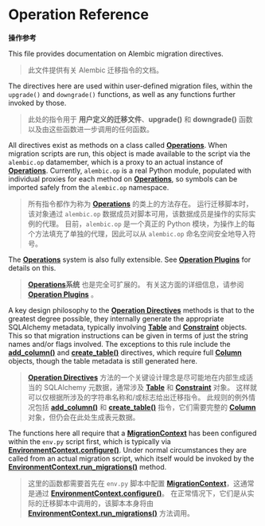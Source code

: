 # Operation Reference

**操作参考**

[Operations]: ../zh/06_01_operations.md
[Operation Plugins]: ../en/api/operations.html#operation-plugins
[Operation Directives]: ../en/api/operations.html#alembic-operations-toplevel
[Table]: https://docs.sqlalchemy.org/en/14/core/metadata.html#sqlalchemy.schema.Table
[Constraint]: https://docs.sqlalchemy.org/en/14/core/constraints.html#sqlalchemy.schema.Constraint
[add_column()]: #alembic.operations.Operations.add_column
[create_table()]: #alembic.operations.Operations.create_table
[Column]: https://docs.sqlalchemy.org/en/14/core/metadata.html#sqlalchemy.schema.Column
[MigrationContext]: ../en/api/runtime.html#alembic.runtime.migration.MigrationContext
[EnvironmentContext.configure()]: ../en/api/runtime.html#alembic.runtime.environment.EnvironmentContext.configure
[EnvironmentContext.run_migrations()]: ../en/api/runtime.html#alembic.runtime.environment.EnvironmentContext.run_migrations

This file provides documentation on Alembic migration directives.

> 此文件提供有关 Alembic 迁移指令的文档。

The directives here are used within user-defined migration files, within the `upgrade()` and `downgrade()` functions, as well as any functions further invoked by those.

> 此处的指令用于 **用户定义的迁移文件**、**upgrade()** 和 **downgrade()** 函数以及由这些函数进一步调用的任何函数。

All directives exist as methods on a class called **[Operations]**. When migration scripts are run, this object is made available to the script via the `alembic.op` datamember, which is a proxy to an actual instance of **[Operations]**. Currently, `alembic.op` is a real Python module, populated with individual proxies for each method on **[Operations]**, so symbols can be imported safely from the `alembic.op` namespace.

> 所有指令都作为称为 **[Operations]** 的类上的方法存在。 运行迁移脚本时，该对象通过 `alembic.op` 数据成员对脚本可用，该数据成员是操作的实际实例的代理。 目前，`alembic.op` 是一个真正的 Python 模块，为操作上的每个方法填充了单独的代理，因此可以从 `alembic.op` 命名空间安全地导入符号。

The **[Operations]** system is also fully extensible. See **[Operation Plugins]** for details on this.

> **[Operations]系统** 也是完全可扩展的。 有关这方面的详细信息，请参阅 **[Operation Plugins]** 。

A key design philosophy to the **[Operation Directives]** methods is that to the greatest degree possible, they internally generate the appropriate SQLAlchemy metadata, typically involving **[Table]** and **[Constraint]** objects. This so that migration instructions can be given in terms of just the string names and/or flags involved. The exceptions to this rule include the **[add_column()]** and **[create_table()]** directives, which require full **[Column]** objects, though the table metadata is still generated here.

> **[Operation Directives]** 方法的一个关键设计理念是尽可能地在内部生成适当的 SQLAlchemy 元数据，通常涉及 **[Table]** 和 **[Constraint]** 对象。 这样就可以仅根据所涉及的字符串名称和/或标志给出迁移指令。 此规则的例外情况包括 **[add_column()]** 和 **[create_table()]** 指令，它们需要完整的 **[Column]** 对象，但仍会在此处生成表元数据。

The functions here all require that a **[MigrationContext]** has been configured within the `env.py` script first, which is typically via **[EnvironmentContext.configure()]**. Under normal circumstances they are called from an actual migration script, which itself would be invoked by the **[EnvironmentContext.run_migrations()]** method.

> 这里的函数都需要首先在 `env.py` 脚本中配置 **[MigrationContext]**，这通常是通过 **[EnvironmentContext.configure()]**。 在正常情况下，它们是从实际的迁移脚本中调用的，该脚本本身将由 **[EnvironmentContext.run_migrations()]** 方法调用。
